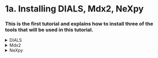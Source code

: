 # 1a. Installing DIALS, Mdx2, NeXpy
### This is the first tutorial and explains how to install three of the tools that will be used in this tutorial. 

<details>
<summary> DIALS </summary>
  
DIALS is documented on the [DIALS]([url](https://dials.github.io/index.html)) github. It is software used for indexing, peak finding, scaling and various other functions found [here](https://dials.github.io/index.html)), it is run entirely from the command line and has a basic UI to view data. DIALS should be installed in a clean environment and runs best on Python 3.10. DIALS can be installed using a package manager such as conda:
  
  ```
conda install -c conda-forge dials
conda install dxtbx/n # to read image headers 
```
- DIAlS will import data from xds (see tutorial 1b) and after processing will then be imported by Mdx2
- Note that DIALS has dependency clashes with NeXpy and they should be installed in different environments. 
</details>

<details>
<summary> Mdx2 </summary>
Mdx2 was released in 2022 at the Erice Data Reduction Workshop by the International School of Crystallography. Mdx2 is a valuable package for data analysis and to generate reciprocal space plots. 
Mdx2 can be downloaded from:  https://github.com/ando-lab/mdx2/archive/refs/tags/v0.3.0.zip
 First unzip and then move to the same directory as the dataset, then in the command line, run:
  
  ```
pip install -e
```
Subsequently, run:
  
  ```
mdx2.version
```
This should output the installed version of mdx2. 
  
</details>

<details>
<summary> NeXpy </summary>
NeXpy is the GUI that accompanies Mdx2. NeXpy should be installed in a second environment running on python 3.9 (or the last stable release). NeXpy only processes files in a NexusFormat structure (.nxs). Hierarchal data formats such as .h5 can be converted to the NexusFormat using this [script](https://github.com/cammdu/crystal-toolbox/blob/main/mdx2/h5_to_nexpy.md)
NeXpy can be installed using conda:

   ```
conda install -c conda-forge nexpy
conda install scipy  
``` 
  
</details>
